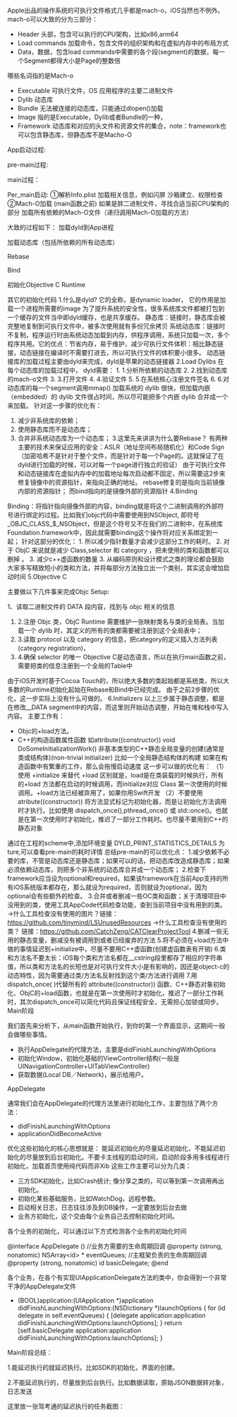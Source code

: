 

Apple出品的操作系统的可执行文件格式几乎都是mach-o，iOS当然也不例外。 mach-o可以大致的分为三部分：

* Header 头部，包含可以执行的CPU架构，比如x86,arm64
* Load commands 加载命令，包含文件的组织架构和在虚拟内存中的布局方式
* Data，数据，包含load commands中需要的各个段(segment)的数据，每一个Segment都得大小是Page的整数倍



哪些名词指的是Mach-o
* Executable 可执行文件，OS 应用程序的主要二进制文件
* Dylib 动态库
* Bundle 无法被连接的动态库，只能通过dlopen()加载
* Image 指的是Executable，Dylib或者Bundle的一种，
* Framework 动态库和对应的头文件和资源文件的集合，note：framework也可以包含静态库，但静态库不是Macho-O

App启动过程:

pre-main过程:


main过程：

Per_main启动:
①解析Info.plist 
加载相关信息，例如闪屏
沙箱建立、权限检查
②Mach-O加载 (main函数之前)
如果是胖二进制文件，寻找合适当前CPU架构的部分
加载所有依赖的Mach-O文件（递归调用Mach-O加载的方法）

大致的过程如下：
加载dyld到App进程

加载动态库（包括所依赖的所有动态库）

Rebase

Bind

初始化Objective C Runtime

其它的初始化代码
1.什么是dyld? 
它的全称，是dynamic loader， 它的作用是加载一个进程所需要的image     为了提升系统的安全性，很多系统库文件都被打包到一个缓存的文件当中即dyld缓存，也是共享缓存。
静态库：链接时，静态库会被完整地复制到可执行文件中，被多次使用就有多份冗余拷贝
系统动态库：链接时不复制，程序运行时由系统动态加载到内存，供程序调用，系统只加载一次，多个程序共用。它的优点：节省内存，易于维护，减少可执行文件体积：相比静态链接，动态链接在编译时不需要打进去，所以可执行文件的体积要小很多。
  动态链接库的加载过程主要由dyld来完成，dyld是苹果的动态链接器
2.Load Dylibs
  在每个动态库的加载过程中， dyld需要：
1. 
1.分析所依赖的动态库
2. 2.找到动态库的mach-o文件
3. 3.打开文件
4. 4.验证文件
5. 5.在系统核心注册文件签名
6. 6.对动态库的每一个segment调用mmap()
加载系统的 dylib 很快，但加载内嵌（embedded）的 dylib 文件很占时间，所以尽可能把多个内嵌 dylib 合并成一个来加载。
针对这一步骤的优化有：
1. 减少非系统库的依赖；
2. 使用静态库而不是动态库；
3. 合并非系统动态库为一个动态库；
3.这里先来讲讲为什么要Rebase？
有两种主要的技术来保证应用的安全：ASLR（地址空间布局随机化）和Code Sign （加密哈希不是针对于整个文件，而是针对于每一个Page的。这就保证了在dyld进行加载的时候，可以对每一个page进行独立的验证）
由于可执行文件和动态链接库在虚拟内存中的加载地址每次启动都不固定，所以需要这2步来修复镜像中的资源指针，来指向正确的地址。 rebase修复的是指向当前镜像内部的资源指针； 而bind指向的是镜像外部的资源指针
4.Binding

Binding：将指针指向镜像外部的内容，binding就是将这个二进制调用的外部符号进行绑定的过程。比如我们objc代码中需要使用到NSObject, 即符号_OBJC_CLASS_$_NSObject，但是这个符号又不在我们的二进制中，在系统库 Foundation.framework中，因此就需要binding这个操作将对应关系绑定到一起；
针对这部分的优化：
             1. 所以减少指针数量才会减少这部分工作的耗时。
             2. 对于 ObjC 来说就是减少 Class,selector 和 category ，把未使用的类和函数都可以删掉 。
            3. 减少c++虚函数的数量
             3. 从编码原则和设计模式之类的理论都会鼓励大家多写精致短小的类和方法，并将每部分方法独立出一个类别，其实这会增加启动时间
5.Objective C

主要做以下几件事来完成Objc Setup:

1、读取二进制文件的 DATA 段内容，找到与 objc 相关的信息
1. 2.注册 Objc 类，ObjC Runtime 需要维护一张映射类名与类的全局表。当加载一个 dylib 时，其定义的所有的类都需要被注册到这个全局表中； 
2. 3.读取 protocol 以及 category 的信息，把category的定义插入方法列表 (category registration)， 
3. 4.确保 selector 的唯一
Objective C是动态语言，所以在执行main函数之前，需要把类的信息注册到一个全局的Table中

由于iOS开发时基于Cocoa Touch的，所以绝大多数的类起始都是系统类，所以大多数的Runtime初始化起始在Rebase和Bind中已经完成。
由于之前2步骤的优化，这一步实际上没有什么可做的。
6.Initializers
以上三步属于静态调整，都是在修改__DATA segment中的内容，而这里则开始动态调整，开始在堆和栈中写入内容。
主要工作有：
* Objc的+load方法。
* C++的构造函数属性函数 如attribute((constructor)) void DoSomeInitializationWork()
非基本类型的C++静态全局变量的创建(通常是类或结构体)(non-trivial initializer) 比如一个全局静态结构体的构建
如果在构造函数中有繁重的工作，那么会拖慢启动速度
这一步可以做的优化有：
（1）使用 +initialize 来替代 +load
区别就是，load是在类装载的时候执行，所有的+load 方法都在启动的时候调用，而initialize对应 Class 第一次使用的时候调用。+load方法已经被弃用了，如果你用Swift开发
           （2）不要使用 atribute((constructor)) 将方法显式标记为初始化器，而是让初始化方法调用时才执行。比如使用 dispatch_once(),pthread_once() 或 std::once()。也就是在第一次使用时才初始化，推迟了一部分工作耗时。也尽量不要用到C++的静态对象
    
通过在工程的scheme中,添加环境变量 DYLD_PRINT_STATISTICS_DETAILS 为ture,可以查看pre-main的耗时详情
总结pre-main的可以优化点：
 1.减少依赖不必要的库，不管是动态库还是静态库；如果可以的话，把动态库改造成静态库；如果必须依赖动态库，则把多个非系统的动态库合并成一个动态库；
 2.检查下 framework应当设为optional和required，如果该framework在当前App支持的所有iOS系统版本都存在，那么就设为required，否则就设为optional，因为optional会有些额外的检查。
3.合并或者删减一些OC类和函数；关于清理项目中没用到的类，使用工具AppCode代码检查功能，查到当前项目中没有用到的类。
  ->什么工具检查没有使用的图片？链接： https://github.com/tinymind/LSUnusedResources
  ->什么工具检查没有使用的类？ 链接：https://github.com/CatchZeng/CATClearProjectTool
4.删减一些无用的静态变量，删减没有被调用到或者已经废弃的方法
5.将不必须在+load方法中做的事情延迟到+initialize中，尽量不要用C++虚函数(创建虚函数表有开销)
6.类和方法名不要太长：iOS每个类和方法名都在__cstring段里都存了相应的字符串值，所以类和方法名的长短也是对可执行文件大小是有影响的，因还是object-c的动态特性，因为需要通过类/方法名反射找到这个类/方法进行调用
7.用dispatch_once( )代替所有的 attribute((constructor)) 函数、C++静态对象初始化、ObjC的+load函数，也就是在第一次使用时才初始化，推迟了一部分工作耗时，其次dispatch_once可以简化代码且保证线程安全，无需担心加锁或同步。
Main阶段

我们首先来分析下，从main函数开始执行，到你的第一个界面显示，这期间一般会做哪些事情。
* 执行AppDelegate的代理方法，主要是didFinishLaunchingWithOptions
* 初始化Window，初始化基础的ViewController结构(一般是UINavigationController+UITabViewController)
* 获取数据(Local DB／Network)，展示给用户。

AppDelegate

通常我们会在AppDelegate的代理方法里进行初始化工作，主要包括了两个方法：
* didFinishLaunchingWithOptions
* applicationDidBecomeActive


优化这些初始化的核心思想就是：
能延迟初始化的尽量延迟初始化，不能延迟初始化的尽量放到后台初始化。不要卡主线程的启动时间，启动阶段多用多线程进行初始化，加载首页使用纯代码而非Xib
这些工作主要可以分为几类：
* 三方SDK初始化，比如Crash统计; 像分享之类的，可以等到第一次调用再出初始化。
* 初始化某些基础服务，比如WatchDog，远程参数。
* 启动相关日志，日志往往涉及到DB操作，一定要放到后台去做
* 业务方初始化，这个交由每个业务自己去控制初始化时间。

各个业务的初始化，可以通过以下方式检测各个业务的初始化时间

@interface AppDelegate ()
//业务方需要的生命周期回调
@property (strong, nonatomic) NSArray<id<UIApplicationDelegate>> * eventQueues;
//主框架负责的生命周期回调
@property (strong, nonatomic) id<UIApplicationDelegate> basicDelegate;
@end

各个业务，在各个有实现UIApplicationDelegate方法的类中，你会得到一个非常干净的AppDelegate文件
- (BOOL)application:(UIApplication *)application didFinishLaunchingWithOptions:(NSDictionary *)launchOptions {
    for (id<UIApplicationDelegate> delegate in self.eventQueues) {
        [delegate application:application didFinishLaunchingWithOptions:launchOptions];
    }
    return [self.basicDelegate application:application didFinishLaunchingWithOptions:launchOptions];
}


Main阶段总结：
  
  1.能延迟执行的就延迟执行。比如SDK的初始化，界面的创建。
 
  2.不能延迟执行的，尽量放到后台执行。比如数据读取，原始JSON数据转对象，日志发送


这里放一张驾考通的延迟执行的任务截图：



